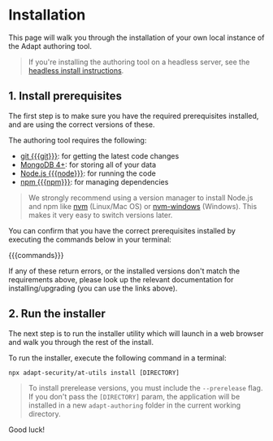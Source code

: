 # Installation

This page will walk you through the installation of your own local instance of the Adapt authoring tool.

> If you're installing the authoring tool on a headless server, see the [headless install instructions](headless-install).

## 1. Install prerequisites
The first step is to make sure you have the required prerequisites installed, and are using the correct versions of these.

The authoring tool requires the following:

- [git {{{git}}}](https://git-scm.com/downloads): for getting the latest code changes
- [MongoDB 4+](https://www.mongodb.com/try/download/community): for storing all of your data
- [Node.js {{{node}}}](https://nodejs.org/en/download/): for running the code
- [npm {{{npm}}}](https://nodejs.org/en/download/): for managing dependencies

> We strongly recommend using a version manager to install Node.js and npm like [nvm](https://github.com/nvm-sh/nvm) (Linux/Mac OS) or [nvm-windows](https://github.com/coreybutler/nvm-windows) (Windows). This makes it very easy to switch versions later.

You can confirm that you have the correct prerequisites installed by executing the commands below in your terminal:

{{{commands}}}

If any of these return errors, or the installed versions don't match the requirements above, please look up the relevant documentation for installing/upgrading (you can use the links above).

## 2. Run the installer
The next step is to run the installer utility which will launch in a web browser and walk you through the rest of the install.

To run the installer, execute the following command in a terminal:
```
npx adapt-security/at-utils install [DIRECTORY]
```
> To install prerelease versions, you must include the `--prerelease` flag.
> If you don't pass the `[DIRECTORY]` param, the application will be installed in a new `adapt-authoring` folder in the current working directory.

Good luck!
